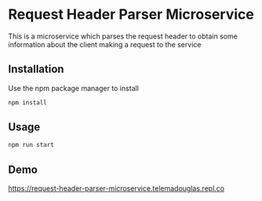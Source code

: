 # Request Header Parser Microservice

This is a microservice which parses the request header to obtain some information about the client making a request to the service

## Installation

Use the npm package manager to install

```bash
npm install
```

## Usage

```bash
npm run start
```

## Demo

https://request-header-parser-microservice.telemadouglas.repl.co